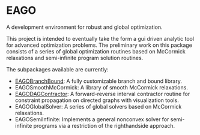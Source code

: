 # EAGO
A development environment for robust and global optimization.

This project is intended to eventually take the form a gui driven analytic tool for advanced optimization problems. The preliminary work on this package consists of a series of global optimization routines based on McCormick relaxations and semi-infinite program solution routines.

The subpackages available are currently:
- [EAGOBranchBound](https://github.com/MatthewStuber/EAGOSmoothMcCormick): A fully customizable branch and bound library.
- EAGOSmoothMcCormick: A library of smooth McCormick relaxations.
- [EAGODAGContractor](https://github.com/MatthewStuber/EAGODAGContractor): A forward-reverse interval contractor routine for constraint propagation on directed graphs with visualization tools.
- EAGOGlobalSolver: A series of global solvers based on McCormick relaxations.
- EAGOSemiInfinite: Implements a general nonconvex solver for semi-infinite programs via a restriction of the righthandside approach.
